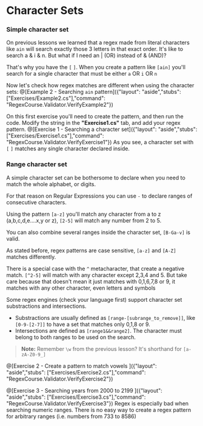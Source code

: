# Character Sets

### Simple character set
On previous lessons we learned that a regex made from literal characters like `ain` will search exactly those 3 letters in that exact order.
It's like to search a & i & n. But what if I need an | (OR) instead of & (AND)?

That's why you have the `[` `]`. When you create a pattern like `[ain]` you'll search for a single character that must be either `a` OR `i` OR `n`

Now let's check how regex matches are different when using the character sets:
@[Example 2 - Searching `ain` pattern]({"layout": "aside","stubs": ["Exercises/Example2.cs"],"command": "RegexCourse.Validator.VerifyExample2"})

On this first exercise you'll need to create the pattern, and then run the code. Modify the string in the **"Exercise1.cs"** tab, and add your regex pattern.
@[Exercise 1 - Searching a character set]({"layout": "aside","stubs": ["Exercises/Exercise1.cs"],"command": "RegexCourse.Validator.VerifyExercise1"})
As you see, a character set with `[` `]` matches any single character declared inside.

### Range character set
A simple character set can be bothersome to declare when you need to match the whole alphabet, or digits.

For that reason on Regular Expressions you can use `-` to declare ranges of consecutive characters.

Using the pattern `[a-z]` you'll match any character from a to z (a,b,c,d,e....x,y or z), `[2-5]` will match any number from 2 to 5.

You can also combine several ranges inside the character set, `[B-Ga-v]` is valid.

As stated before, regex patterns are case sensitive, `[a-z]` and `[A-Z]` matches differently.

There is a special case with the `^` metacharacter, that create a negative match. `[^2-5]` will match with any character except 2,3,4 and 5. But take care because that doesn't mean it just matches with 0,1,6,7,8 or 9, it matches with any other character, even letters and symbols

Some regex engines (check your language first) support character set substractions and intersections.
- Substractions are usually defined as `[range-[subrange_to_remove]]`, like `[0-9-[2-7]]` to have a set that matches only 0,1,8 or 9.
- Intersections are defined as `[range1&&range2]`. The character must belong to both ranges to be used on the search.

>**Note:** Remember `\w` from the previous lesson? It's shorthand for `[a-zA-Z0-9_]`

@[Exercise 2 - Create a pattern to match vowels ]({"layout": "aside","stubs": ["Exercises/Exercise2.cs"],"command": "RegexCourse.Validator.VerifyExercise2"})

@[Exercise 3 - Searching years from 2000 to 2199 ]({"layout": "aside","stubs": ["Exercises/Exercise3.cs"],"command": "RegexCourse.Validator.VerifyExercise3"})
Regex is especially bad when searching numeric ranges. There is no easy way to create a regex pattern for arbitrary ranges (i.e. numbers from 733 to 8586)